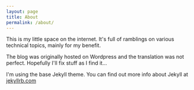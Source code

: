 ```yaml
---
layout: page
title: About
permalink: /about/
---
```


This is my little space on the internet.
It's full of ramblings on various technical topics, mainly for my benefit.

The blog was originally hosted on Wordpress and the translation was not perfect. Hopefully I'll fix
stuff as I find it...

I'm using the base Jekyll theme. You can find out more info about Jekyll at [jekyllrb.com](http://jekyllrb.com/)
